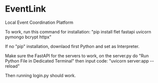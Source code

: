 # EventLink
Local Event Coordination Platform

To work, run this command for installation:
    "pip install flet fastapi uvicorn pymongo bcrypt httpx"

If no "pip" installation, downlaod first Python and set as Interpreter.

Make sure the FastAPI for the servers to work, on the server.py do "Run Python File in Dedicated Terminal"
   then input code: "uvicorn server:app --reload"

Then running login.py should work.
